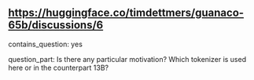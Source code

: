 ## https://huggingface.co/timdettmers/guanaco-65b/discussions/6

contains_question: yes

question_part: Is there any particular motivation? Which tokenizer is used here or in the counterpart 13B?